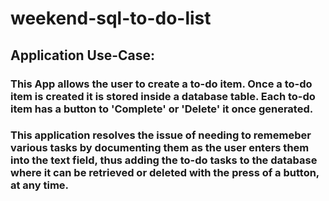 # weekend-sql-to-do-list

## Application Use-Case:

### This App allows the user to create a to-do item. Once a to-do item is created it is stored inside a database table. Each to-do item has a button to 'Complete' or 'Delete' it once generated.

### This application resolves the issue of needing to rememeber various tasks by documenting them as the user enters them into the text field, thus adding the to-do tasks to the database where it can be retrieved or deleted with the press of a button, at any time.  


